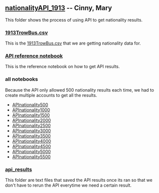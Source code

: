 ## [nationalityAPI_1913](https://github.com/CinnyLin/NYCRestaurantData/tree/master/nationalityAPI_1913) -- Cinny, Mary

This folder shows the process of using API to get nationality results.

### [1913TrowBus.csv](https://github.com/CinnyLin/NYCRestaurantData/blob/master/nationalityAPI_1913/1913TrowBus.csv)

This is the [1913TrowBus.csv](https://github.com/CinnyLin/NYCRestaurantData/blob/master/nationalityAPI_1913/1913TrowBus.csv) that we are getting nationality data for.

### [API reference notebook](https://github.com/CinnyLin/NYCRestaurantData/blob/master/nationalityAPI_1913/API.ipynb)

This is the reference notebook on how to get API results.

### all notebooks

Because the API only allowed 500 nationality results each time, we had to create multiple accounts to get all the results.

- [APInationality500](https://github.com/CinnyLin/NYCRestaurantData/blob/master/nationalityAPI_1913/APInationality500.ipynb)
- [APInationality1000](https://github.com/CinnyLin/NYCRestaurantData/blob/master/nationalityAPI_1913/APInationality1000.ipynb)
- [APInationality1500](https://github.com/CinnyLin/NYCRestaurantData/blob/master/nationalityAPI_1913/APInationality1500.ipynb)
- [APInationality2000](https://github.com/CinnyLin/NYCRestaurantData/blob/master/nationalityAPI_1913/APInationality2000.ipynb)
- [APInationality2500](https://github.com/CinnyLin/NYCRestaurantData/blob/master/nationalityAPI_1913/APInationality2500.ipynb)
- [APInationality3000](https://github.com/CinnyLin/NYCRestaurantData/blob/master/nationalityAPI_1913/APInationality3000.ipynb)
- [APInationality3500](https://github.com/CinnyLin/NYCRestaurantData/blob/master/nationalityAPI_1913/APInationality3500.ipynb)
- [APInationality4000](https://github.com/CinnyLin/NYCRestaurantData/blob/master/nationalityAPI_1913/APInationality4000.ipynb)
- [APInationality4500](https://github.com/CinnyLin/NYCRestaurantData/blob/master/nationalityAPI_1913/APInationality4500.ipynb)
- [APInationality5000](https://github.com/CinnyLin/NYCRestaurantData/blob/master/nationalityAPI_1913/APInationality5000.ipynb)
- [APInationality5500](https://github.com/CinnyLin/NYCRestaurantData/blob/master/nationalityAPI_1913/APInationality5500.ipynb)

### [api_results](https://github.com/CinnyLin/NYCRestaurantData/tree/master/nationalityAPI_1913/api_results)

This folder are text files that saved the API results once its ran so that we don't have to rerun the API everytime we need a certain result.
